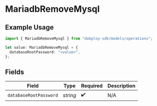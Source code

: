 # MariadbRemoveMysql

## Example Usage

```typescript
import { MariadbRemoveMysql } from "dokploy-sdk/models/operations";

let value: MariadbRemoveMysql = {
  databaseRootPassword: "<value>",
};
```

## Fields

| Field                  | Type                   | Required               | Description            |
| ---------------------- | ---------------------- | ---------------------- | ---------------------- |
| `databaseRootPassword` | *string*               | :heavy_check_mark:     | N/A                    |